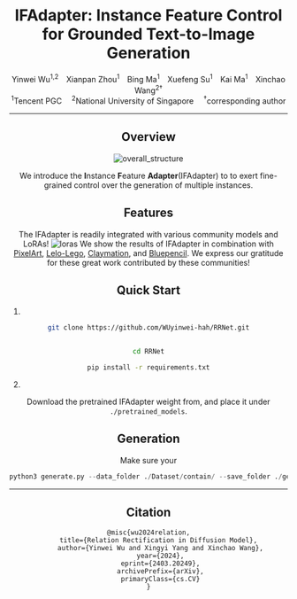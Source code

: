 <div align="center">

<h1>IFAdapter: Instance Feature Control for Grounded Text-to-Image Generation</h1>

<div>
Yinwei Wu<sup>1,2</sup>&emsp;Xianpan Zhou<sup>1</sup>&emsp;Bing Ma<sup>1</sup>&emsp;Xuefeng Su<sup>1</sup>&emsp;Kai Ma<sup>1</sup>&emsp;Xinchao Wang<sup>2</sup><sup>&dagger;</sup>
</div>
<div>
    <sup>1</sup>Tencent PGC&emsp;
    <sup>2</sup>National University of Singapore&emsp;
    <sup>&dagger;</sup>corresponding author 
</div>


<!-- <div>
<a target="_blank" href="https://arxiv.org/abs/2403.20249">
  <img src="https://img.shields.io/badge/arXiv-2312.17142-b31b1b.svg" alt="arXiv Paper"/>
</a>

<a target="_blank" href="https://wuyinwei-hah.github.io/rrnet.github.io/">
  <img src="https://img.shields.io/badge/Project-Page-blue" alt="arXiv Paper"/>
</a>
</div>
</div> -->

---
## Overview
![overall_structure](./assets/fig1.png)

We introduce the **I**nstance **F**eature **Adapter**(IFAdapter) to to exert fine-grained control over the generation of multiple instances.

## Features
The IFAdapter is readily integrated with various community models and LoRAs!
![loras](./assets/lora.png)
We show the results of IFAdapter in combination with [PixelArt](https://civitai.com/models/120096/pixel-art-xl), [Lelo-Lego](https://civitai.com/models/92444/lelo-lego-lora-for-xl-and-sd15), [Claymation](https://huggingface.co/DoctorDiffusion/doctor-diffusion-s-claymation-style-lora), and [Bluepencil](https://civitai.com/models/119012/bluepencil-xl). We express our gratitude for these great work contributed by these communities!

## Quick Start
1.
```bash
git clone https://github.com/WUyinwei-hah/RRNet.git


cd RRNet

pip install -r requirements.txt

```

2.

Download the pretrained IFAdapter weight from, and place it under `./pretrained_models`.

## Generation
Make sure your
```python
python3 generate.py --data_folder ./Dataset/contain/ --save_folder ./generation_result  --device 0 
```
---

## Citation
```
@misc{wu2024relation,
      title={Relation Rectification in Diffusion Model}, 
      author={Yinwei Wu and Xingyi Yang and Xinchao Wang},
      year={2024},
      eprint={2403.20249},
      archivePrefix={arXiv},
      primaryClass={cs.CV}
}
```